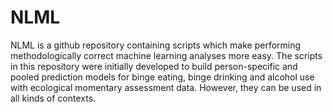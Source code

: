 # NLML

NLML is a github repository containing scripts which make performing methodologically correct machine learning analyses more easy. The scripts in this repository were initially developed to build person-specific and pooled prediction models for binge eating, binge drinking and alcohol use with ecological momentary assessment data. However, they can be used in all kinds of contexts.
